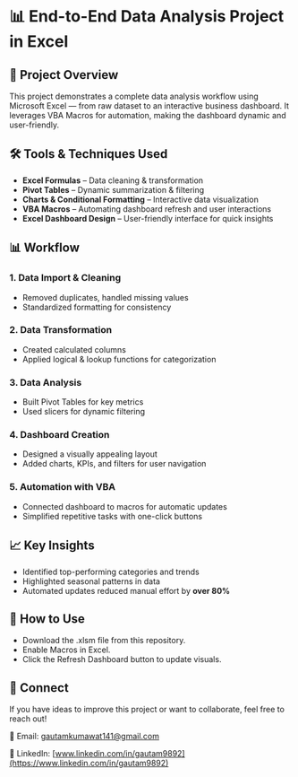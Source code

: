 # 📊 End-to-End Data Analysis Project in Excel


## 📌 Project Overview
This project demonstrates a complete data analysis workflow using Microsoft Excel — from raw dataset to an interactive business dashboard.
It leverages VBA Macros for automation, making the dashboard dynamic and user-friendly.

## 🛠 Tools & Techniques Used
- **Excel Formulas** – Data cleaning & transformation  
- **Pivot Tables** – Dynamic summarization & filtering  
- **Charts & Conditional Formatting** – Interactive data visualization  
- **VBA Macros** – Automating dashboard refresh and user interactions  
- **Excel Dashboard Design** – User-friendly interface for quick insights  

## 📊 Workflow

### 1. Data Import & Cleaning
- Removed duplicates, handled missing values  
- Standardized formatting for consistency  

### 2. Data Transformation
- Created calculated columns  
- Applied logical & lookup functions for categorization  

### 3. Data Analysis
- Built Pivot Tables for key metrics  
- Used slicers for dynamic filtering  

### 4. Dashboard Creation
- Designed a visually appealing layout  
- Added charts, KPIs, and filters for user navigation  

### 5. Automation with VBA
- Connected dashboard to macros for automatic updates  
- Simplified repetitive tasks with one-click buttons

## 📈 Key Insights
- Identified top-performing categories and trends  
- Highlighted seasonal patterns in data  
- Automated updates reduced manual effort by **over 80%**

## 🚀 How to Use
- Download the .xlsm file from this repository.
- Enable Macros in Excel.
- Click the Refresh Dashboard button to update visuals.

## 🔗 Connect 
If you have ideas to improve this project or want to collaborate, feel free to reach out!

📧 Email: [gautamkumawat141@gmail.com](mailto:gautamkumawat141@gmail.com)  

🔗 LinkedIn: [www.linkedin.com/in/gautam9892](https://www.linkedin.com/in/gautam9892)  
